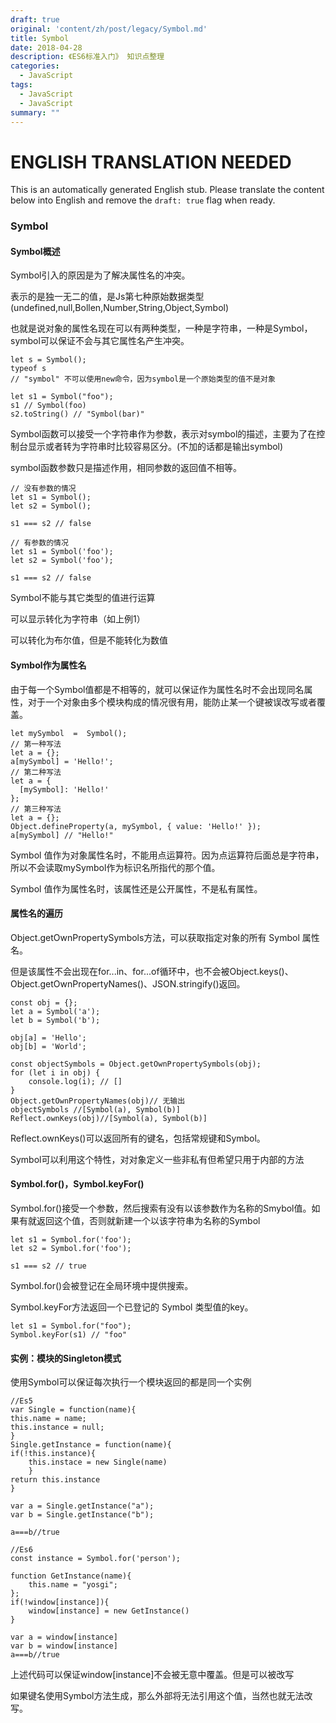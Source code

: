 ```yaml
---
draft: true
original: 'content/zh/post/legacy/Symbol.md'
title: Symbol
date: 2018-04-28
description: 《ES6标准入门》 知识点整理
categories:
  - JavaScript
tags:
  - JavaScript
  - JavaScript
summary: ""
---
```


# ENGLISH TRANSLATION NEEDED

This is an automatically generated English stub. Please translate the content below into English and remove the `draft: true` flag when ready.

<!-- ORIGINAL CHINESE CONTENT STARTS -->
### Symbol

#### Symbol概述
Symbol引入的原因是为了解决属性名的冲突。

表示的是独一无二的值，是Js第七种原始数据类型(undefined,null,Bollen,Number,String,Object,Symbol)

也就是说对象的属性名现在可以有两种类型，一种是字符串，一种是Symbol，symbol可以保证不会与其它属性名产生冲突。

    let s = Symbol();
    typeof s
    // "symbol" 不可以使用new命令，因为symbol是一个原始类型的值不是对象
    
    let s1 = Symbol("foo");
    s1 // Symbol(foo)
    s2.toString() // "Symbol(bar)"

Symbol函数可以接受一个字符串作为参数，表示对symbol的描述，主要为了在控制台显示或者转为字符串时比较容易区分。(不加的话都是输出symbol)

symbol函数参数只是描述作用，相同参数的返回值不相等。

    // 没有参数的情况
    let s1 = Symbol();
    let s2 = Symbol();
    
    s1 === s2 // false
    
    // 有参数的情况
    let s1 = Symbol('foo');
    let s2 = Symbol('foo');
    
    s1 === s2 // false

Symbol不能与其它类型的值进行运算

可以显示转化为字符串（如上例1）

可以转化为布尔值，但是不能转化为数值

#### Symbol作为属性名

由于每一个Symbol值都是不相等的，就可以保证作为属性名时不会出现同名属性，对于一个对象由多个模块构成的情况很有用，能防止某一个键被误改写或者覆盖。

    let mySymbol  =  Symbol();
    // 第一种写法
    let a = {};
    a[mySymbol] = 'Hello!';
    // 第二种写法
    let a = {
      [mySymbol]: 'Hello!'
    };
    // 第三种写法
    let a = {};
    Object.defineProperty(a, mySymbol, { value: 'Hello!' });
    a[mySymbol] // "Hello!"
    
Symbol 值作为对象属性名时，不能用点运算符。因为点运算符后面总是字符串，所以不会读取mySymbol作为标识名所指代的那个值。

Symbol 值作为属性名时，该属性还是公开属性，不是私有属性。

#### 属性名的遍历

Object.getOwnPropertySymbols方法，可以获取指定对象的所有 Symbol 属性名。

但是该属性不会出现在for...in、for...of循环中，也不会被Object.keys()、Object.getOwnPropertyNames()、JSON.stringify()返回。

    const obj = {};
    let a = Symbol('a');
    let b = Symbol('b');
    
    obj[a] = 'Hello';
    obj[b] = 'World';
    
    const objectSymbols = Object.getOwnPropertySymbols(obj);
    for (let i in obj) {
        console.log(i); // []
    }
    Object.getOwnPropertyNames(obj)// 无输出
    objectSymbols //[Symbol(a), Symbol(b)]
    Reflect.ownKeys(obj)//[Symbol(a), Symbol(b)]

Reflect.ownKeys()可以返回所有的键名，包括常规键和Symbol。

Symbol可以利用这个特性，对对象定义一些非私有但希望只用于内部的方法

#### Symbol.for()，Symbol.keyFor() 

Symbol.for()接受一个参数，然后搜索有没有以该参数作为名称的Smybol值。如果有就返回这个值，否则就新建一个以该字符串为名称的Symbol

    let s1 = Symbol.for('foo');
    let s2 = Symbol.for('foo');
    
    s1 === s2 // true
    
Symbol.for()会被登记在全局环境中提供搜索。

Symbol.keyFor方法返回一个已登记的 Symbol 类型值的key。

    let s1 = Symbol.for("foo");
    Symbol.keyFor(s1) // "foo"

#### 实例：模块的Singleton模式

使用Symbol可以保证每次执行一个模块返回的都是同一个实例

    //Es5
    var Single = function(name){
    this.name = name;
    this.instance = null;    
    }
    Single.getInstance = function(name){
    if(!this.instance){
        this.instace = new Single(name)
        }
    return this.instance
    }
    
    var a = Single.getInstance("a");
    var b = Single.getInstance("b");
    
    a===b//true
    
    //Es6
    const instance = Symbol.for('person');

    function GetInstance(name){
        this.name = "yosgi"; 
    };
    if(!window[instance]){
        window[instance] = new GetInstance()
    }
    
    var a = window[instance]
    var b = window[instance]
    a===b//true

上述代码可以保证window[instance]不会被无意中覆盖。但是可以被改写

如果键名使用Symbol方法生成，那么外部将无法引用这个值，当然也就无法改写。
<!-- ORIGINAL CHINESE CONTENT ENDS -->
